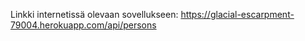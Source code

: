 Linkki internetissä olevaan sovellukseen:
https://glacial-escarpment-79004.herokuapp.com/api/persons
